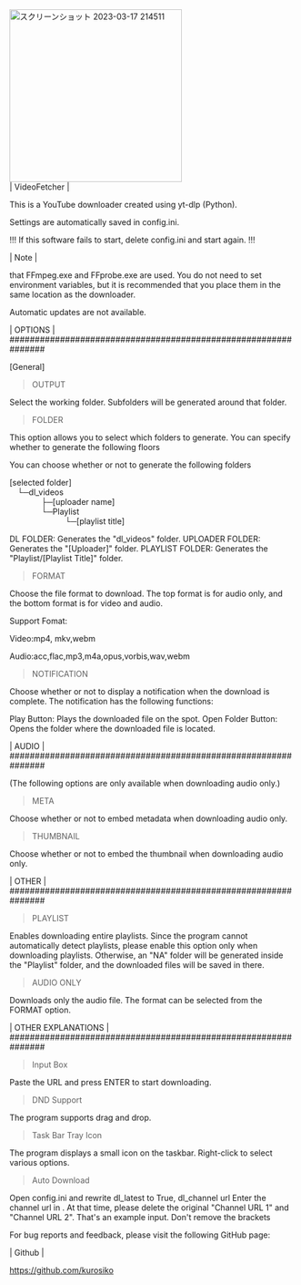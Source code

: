 

<img width="303" alt="スクリーンショット 2023-03-17 214511" src="https://user-images.githubusercontent.com/101198724/225908683-5d356c6a-2b40-464c-94bd-99f6e4b2e2d8.png">

<br>
| VideoFetcher |

This is a YouTube downloader created using yt-dlp (Python).

Settings are automatically saved in config.ini.

!!! If this software fails to start, delete config.ini and start again. !!!

| Note |

that FFmpeg.exe and FFprobe.exe are used. You do not need to set environment variables, but it is recommended that you place them in the same location as the downloader.

Automatic updates are not available.

| OPTIONS | ###############################################################

[General]

>OUTPUT

Select the working folder. Subfolders will be generated around that folder.

>FOLDER

This option allows you to select which folders to generate.
You can specify whether to generate the following floors

You can choose whether or not to generate the following folders

[selected folder]<br>
	&emsp;└─dl_videos<br>
	&emsp;&emsp;&emsp;&emsp;├─[uploader name]<br>
	&emsp;&emsp;&emsp;&emsp;└─Playlist<br>
	&emsp;&emsp;&emsp;&emsp;&emsp;&emsp;&emsp;└─[playlist title]<br>


DL FOLDER: Generates the "dl_videos" folder.
UPLOADER FOLDER: Generates the "[Uploader]" folder.
PLAYLIST FOLDER: Generates the "Playlist/[Playlist Title]" folder.

>FORMAT

Choose the file format to download. The top format is for audio only, and the bottom format is for video and audio.

Support Fomat:

Video:mp4, mkv,webm

Audio:acc,flac,mp3,m4a,opus,vorbis,wav,webm


>NOTIFICATION

Choose whether or not to display a notification when the download is complete. The notification has the following functions:

Play Button: Plays the downloaded file on the spot.
Open Folder Button: Opens the folder where the downloaded file is located.

| AUDIO | ###############################################################

(The following options are only available when downloading audio only.)

>META

Choose whether or not to embed metadata when downloading audio only.

>THUMBNAIL

Choose whether or not to embed the thumbnail when downloading audio only.

| OTHER | ###############################################################

>PLAYLIST

Enables downloading entire playlists. Since the program cannot automatically detect playlists, please enable this option only when downloading playlists. Otherwise, an "NA" folder will be generated inside the "Playlist" folder, and the downloaded files will be saved in there.

>AUDIO ONLY

Downloads only the audio file. The format can be selected from the FORMAT option.

| OTHER EXPLANATIONS | ###############################################################

>Input Box

Paste the URL and press ENTER to start downloading.

>DND Support

The program supports drag and drop.

>Task Bar Tray Icon

The program displays a small icon on the taskbar. Right-click to select various options.

> Auto Download

Open config.ini and rewrite dl_latest to True, dl_channel url
Enter the channel url in . At that time, please delete the original "Channel URL 1" and "Channel URL 2". That's an example input.
Don't remove the brackets

For bug reports and feedback, please visit the following GitHub page:

| Github |

https://github.com/kurosiko
